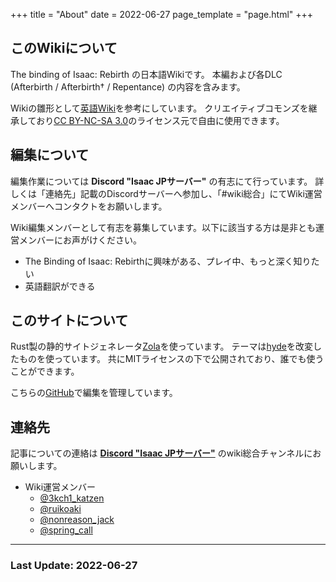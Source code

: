 +++
title = "About"
date = 2022-06-27
page_template = "page.html"
+++

## このWikiについて

The binding of Isaac: Rebirth の日本語Wikiです。
本編および各DLC (Afterbirth / Afterbirth† / Repentance) の内容を含みます。

Wikiの雛形として[英語Wiki](https://bindingofisaacrebirth.fandom.com/wiki/Binding_of_Isaac:_Rebirth_Wiki)を参考にしています。
クリエイティブコモンズを継承しており[CC BY-NC-SA 3.0](https://creativecommons.org/licenses/by-nc-sa/3.0/deed.ja)のライセンス元で自由に使用できます。

## 編集について

編集作業については **Discord "Isaac JPサーバー"** の有志にて行っています。
詳しくは「連絡先」記載のDiscordサーバーへ参加し、「#wiki総合」にてWiki運営メンバーへコンタクトをお願いします。

Wiki編集メンバーとして有志を募集しています。以下に該当する方は是非とも運営メンバーにお声がけください。
* The Binding of Isaac: Rebirthに興味がある、プレイ中、もっと深く知りたい
* 英語翻訳ができる

## このサイトについて

Rust製の静的サイトジェネレータ[Zola](https://www.getzola.org/)を使っています。
テーマは[hyde](https://github.com/getzola/hyde.git)を改変したものを使っています。
共にMITライセンスの下で公開されており、誰でも使うことができます。

こちらの[GitHub](https://github.com/Akiruiko/IsaacWikiJp)で編集を管理しています。

## 連絡先

記事についての連絡は **[Discord "Isaac JPサーバー"](http://discord.gg/4XkGkqh)** のwiki総合チャンネルにお願いします。

* Wiki運営メンバー
  + [@3kch1_katzen](https://twitter.com/3kch1_katzen)
  + [@ruikoaki](https://twitter.com/ruikoaki)
  + [@nonreason_jack](https://twitter.com/nonreason_jack)
  + [@spring_call](https://twitter.com/spring_call)

---

### Last Update: 2022-06-27

